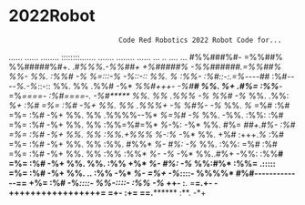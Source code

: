 # 2022Robot
                               Code Red Robotics 2022 Robot Code for...
                
  ......    ......   ........      ::::::::.......  .......   ........  ......   ...  ..  ....  ... 
  #%%###%#- =%%##%   %%#####%#+.  .#****%%%.-%%##+  +%#####%* -%%######.=%%##%   %%-  %%. :%%#  -%* 
  *%=:::-%* -%*::-:: %%.     *%*       :%%- :%#::-:.=%*----## :%#----*%.-%*::-:: %%.  %%  .%%#  -%* 
  *%%#+++-  -%#****# %%.     *%+      .#%=  :%%****-=%*====-  :%#====-. -%#***** %%.  %%  .%%%  -%* 
  *%%#      -%*      %%.    .%%:      *%+   :%#     =%=       :%#       -%+      %%.  %%  .%%%+ -%* 
  *%#%-     -%*      %%.    *%*      =%#    :%#     =%=       :%#       -%+      %%.  %%  .%%%%--%* 
  *%=%#     -%*      %%.   -%%.     :%%:    :%#     =%=       :%#       -%+      %%.  %%  :%%=%#=%* 
  *%-*%:    -%*      %%.   #%= *##+.#%-     :%#     =%=       :%#       -%+      %%.  %%  :%%.+%%%* 
  *%-:%*    -%*      %%.  +%# :+++.*%*      :%#     =%=       :%#       -%+      %%.  %%  :%%. #%%* 
  *%- #%:   -%*      %%. :%%:     =%#       :%#     =%=       :%#       -%+      %%.  %%  :%%  :%%* 
  *%- -%*   -%*      %%..#%+     -%%:       :%%**#  =%=       :%#       -%+      %%.  %%. :%%   +%* 
  *%-  #%:  -%*      %%:#%*     :%%=        .:::::  =%=       :%#       -%+      %%.  ..  :%%   -%* 
  *%-  =%+  -%*::::- %%%%*      #%#-------------==  +%=       :%#       -%*::::- %%-::::- :%%   -%* 
  ++-  :**. =******=.**+-      -+++++++++++++++++=  =+-       :+=       =******=.******** :**.  -*+ 
